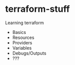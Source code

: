 # terraform-stuff
Learning terraform

- Basics
- Resources
- Providers
- Variables
- Debugs/Outputs
- ???
